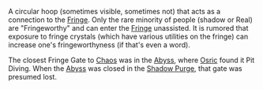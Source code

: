 A circular hoop (sometimes visible, sometimes not) that acts as a connection to the [Fringe](PowersBalancesAndOpposites). Only the rare minority of people (shadow or Real) are "Fringeworthy" and can enter the [Fringe](PowersBalancesAndOpposites) unassisted.  It is rumored that exposure to fringe crystals (which have various utilities on the fringe) can increase one's fringeworthyness (if that's even a word). 

The closest Fringe Gate to [Chaos](CourtsOfChaos) was in the [Abyss](TheAbyss), where [Osric](OsricOfChanicut) found it Pit Diving.  When the [Abyss](TheAbyss) was closed in the [Shadow Purge](ShadowPurge), that gate was presumed lost.
